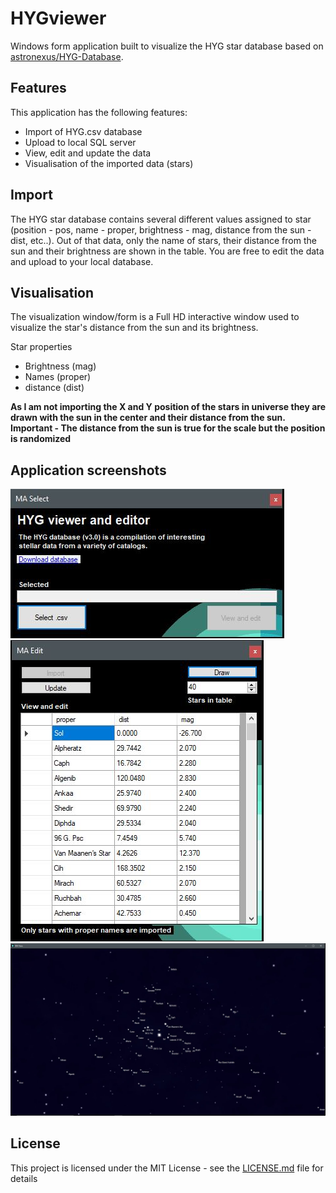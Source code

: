# HYGviewer
Windows form application built to visualize the HYG star database based on [astronexus/HYG-Database](https://github.com/astronexus/HYG-Database).
## Features
This application has the following features:
* Import of HYG.csv database
* Upload to local SQL server
* View, edit and update the data
* Visualisation of the imported data (stars)

## Import
The HYG star database contains several different values assigned to star (position - pos, name - proper, brightness - mag, distance from the sun - dist, etc..). Out of that data, only the name of stars, their distance from the sun and their brightness are shown in the table. You are free to edit the data and upload to your local database.

## Visualisation
The visualization window/form is a Full HD interactive window used to visualize the star's distance from the sun and its brightness.

Star properties
* Brightness (mag)
* Names (proper)
* distance (dist)

**As I am not importing the X and Y position of the stars in universe they are drawn with the sun in the center and their distance from the sun. Important - The distance from the sun is true for the scale but the position is randomized**

## Application screenshots

![](SS1.jpg)
![](SS2.jpg)
![](SS3.jpg)

## License
This project is licensed under the MIT License - see the [LICENSE.md](LICENSE.md) file for details
